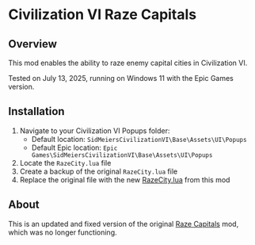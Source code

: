# Civilization VI Raze Capitals

## Overview

This mod enables the ability to raze enemy capital cities in Civilization VI.

Tested on July 13, 2025, running on Windows 11 with the Epic Games version.

## Installation

1. Navigate to your Civilization VI Popups folder:
    - Default location: `SidMeiersCivilizationVI\Base\Assets\UI\Popups`
    - Default Epic location: `Epic Games\SidMeiersCivilizationVI\Base\Assets\UI\Popups`
2. Locate the `RazeCity.lua` file
3. Create a backup of the original `RazeCity.lua` file
4. Replace the original file with the new [RazeCity.lua](RazeCity.lua) from this mod

## About

This is an updated and fixed version of the original [Raze Capitals](https://www.nexusmods.com/civilisationvi/mods/62) mod, which was no longer functioning.
